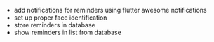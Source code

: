 - add notifications for reminders using flutter awesome notifications
- set up proper face identification 
- store reminders in database
- show reminders in list from database
